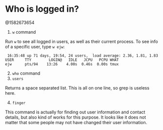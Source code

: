 # Who is logged in?

@1582673654

1. `w` command

Run `w` to see all logged in users, as well as their current process.
To see info of a specific user, type `w ejw`:

```
 16:35:48 up 71 days, 19:54, 24 users,  load average: 2.36, 1.81, 1.83
USER     TTY        LOGIN@   IDLE   JCPU   PCPU WHAT
ejw      pts/94    13:26    4.00s  0.46s  0.00s tmux
```

2. `who` command
3. `users`

Returns a space separated list.
This is all on one line, so grep is useless here.

4. `finger`

This command is actually for finding out user information and contact details, but also kind of works for this purpose.
It looks like it does not matter that some people may not have changed their user information. 
